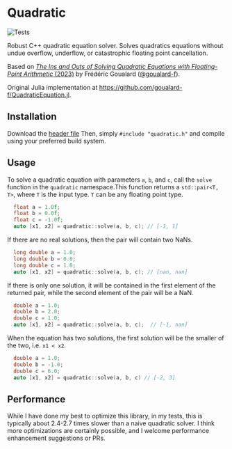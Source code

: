 # Quadratic

![Tests](https://github.com/archermarx/quadratic/actions/workflows/test.yml/badge.svg)

Robust C++ quadratic equation solver. Solves quadratics equations without undue overflow, underflow, or catastrophic floating point cancellation.

Based on [*The Ins and Outs of Solving Quadratic Equations with Floating-Point Arithmetic* (2023)](https://www.authorea.com/users/627556/articles/648473-the-ins-and-outs-of-solving-quadratic-equations-with-floating-point-arithmetic) by Frédéric Goualard ([@goualard-f](https://github.com/goualard-f)).

Original Julia implementation at https://github.com/goualard-f/QuadraticEquation.jl.

## Installation

Download the [header file](https://github.com/archermarx/quadratic/include/header.h) Then, simply `#include "quadratic.h"` and compile using your preferred build system. 

## Usage

To solve a quadratic equation with parameters `a`, `b`, and `c`, call the `solve` function in the `quadratic` namespace.This function returns a ```std::pair<T, T>```, where `T` is the input type. `T` can be any floating point type.

```cpp
  float a = 1.0f;
  float b = 0.0f;
  float c = -1.0f;
  auto [x1, x2] = quadratic::solve(a, b, c); // [-1, 1]
```

If there are no real solutions, then the pair will contain two NaNs. 

```cpp
  long double a = 1.0;
  long double b = 0.0;
  long double c = 1.0;
  auto [x1, x2] = quadratic::solve(a, b, c); // [nan, nan]
```

If there is only one solution, it will be contained in the first element of the returned pair, while the second element of the pair will be a NaN. 

```cpp
  double a = 1.0;
  double b = 2.0;
  double c = 1.0;
  auto [x1, x2] = quadratic::solve(a, b, c);  // [-1, nan]
```

When the equation has two solutions, the first solution will be the smaller of the two, i.e. `x1 < x2`. 

```cpp
  double a = 1.0;
  double b = -1.0;
  double c = 6.0;
  auto [x1, x2] = quadratic::solve(a, b, c) // [-2, 3]
```

## Performance

While I have done my best to optimize this library, in my tests, this is typically about 2.4-2.7 times slower than a naive quadratic solver. I think more optimizations are certainly possible, and I welcome performance enhancement suggestions or PRs.
